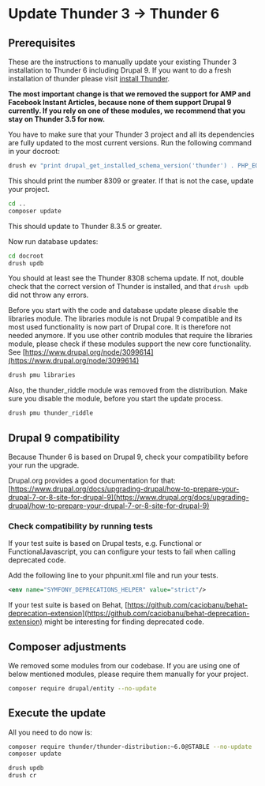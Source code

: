 # Update Thunder 3 -> Thunder 6

## Prerequisites

These are the instructions to manually update your existing Thunder 3 installation to Thunder 6 including Drupal 9. If
you want to do a fresh installation of thunder please visit [install Thunder](../setup.md#install-thunder).

**The most important change is that we removed the support for AMP and Facebook Instant Articles, because none of them
support Drupal 9 currently. If you rely on one of these modules, we recommend that you stay on Thunder 3.5 for now.**

You have to make sure that your Thunder 3 project and all its dependencies are fully updated to the most current
versions. Run the following command in your docroot:

```bash
drush ev "print drupal_get_installed_schema_version('thunder') . PHP_EOL;"
```

This should print the number 8309 or greater. If that is not the case, update your project.

```bash
cd ..
composer update
```

This should update to Thunder 8.3.5 or greater.

Now run database updates:

```bash
cd docroot
drush updb
```

You should at least see the Thunder 8308 schema update. If not, double check that the correct version of Thunder is
installed, and that `drush updb` did not throw any errors.

Before you start with the code and database update please disable the libraries module. The libraries module is not
Drupal 9 compatible and its most used functionality is now part of Drupal core. It is therefore not needed anymore. If
you use other contrib modules that require the libraries module, please check if these modules support the new core
functionality. See [https://www.drupal.org/node/3099614](https://www.drupal.org/node/3099614)

```bash
drush pmu libraries
```

Also, the thunder_riddle module was removed from the distribution. Make sure you disable the module, before you start
the update process.

```bash
drush pmu thunder_riddle
```

## Drupal 9 compatibility

Because Thunder 6 is based on Drupal 9, check your compatibility before your run the upgrade.

Drupal.org provides a good documentation for
that: [https://www.drupal.org/docs/upgrading-drupal/how-to-prepare-your-drupal-7-or-8-site-for-drupal-9](https://www.drupal.org/docs/upgrading-drupal/how-to-prepare-your-drupal-7-or-8-site-for-drupal-9)

### Check compatibility by running tests

If your test suite is based on Drupal tests, e.g. Functional or FunctionalJavascript, you can configure your tests to
fail when calling deprecated code.

Add the following line to your phpunit.xml file and run your tests.

```xml
<env name="SYMFONY_DEPRECATIONS_HELPER" value="strict"/>
```

If your test suite is based on
Behat, [https://github.com/caciobanu/behat-deprecation-extension](https://github.com/caciobanu/behat-deprecation-extension)
might be interesting for finding deprecated code.

## Composer adjustments

We removed some modules from our codebase. If you are using one of below mentioned modules, please require them manually
for your project.

```bash
composer require drupal/entity --no-update

```

## Execute the update

All you need to do now is:

```bash
composer require thunder/thunder-distribution:~6.0@STABLE --no-update
composer update

drush updb
drush cr
```
